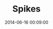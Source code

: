 ---
layout: lab-single.hbs
title: Spikes
date: 2014-06-16 00:09:00
description: Notations of seismic activity and terrorist attacks in Colombia with data from 'Ingeominas' and 'Centro de Memoria Histórica'. SVG visualization using D3.js.
image: https://farm9.staticflickr.com/8642/16033905010_ae68ce5c0e_b.jpg
thumb: https://farm9.staticflickr.com/8642/16033905010_ae68ce5c0e.jpg
libraries:
  - jquery
  - jqueryUi
  - d3
tags:
  - d3
  - svg
  - earthquakes
  - terrorism
  - ingeominas
  - centro-de-memoria-historica
  - dataset-ingeominas
  - dataset-cmh
---